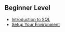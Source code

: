 ## Beginner Level

- [Introduction to SQL](./Introduction-to-SQL.md)
- [Setup Your Environment](./Beginner-Level/setup-your-environment.md)
